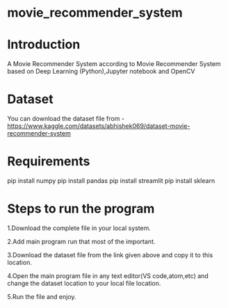 # movie_recommender_system


# Introduction 
A Movie Recommender System according to Movie Recommender System based on Deep Learning (Python),Jupyter notebook and OpenCV 


# Dataset
You can download the dataset file from -
https://www.kaggle.com/datasets/abhishek069/dataset-movie-recommender-system



# Requirements
pip install numpy
pip install pandas
pip install streamlit
pip install sklearn


# Steps to run the program

1.Download the complete file in your local system.

2.Add main program run that most of the important.

3.Download the dataset file from the link given above and copy it to this location.

4.Open the main program  file in any text editor(VS code,atom,etc) and change the dataset location to your local file location.

5.Run the file and enjoy.
